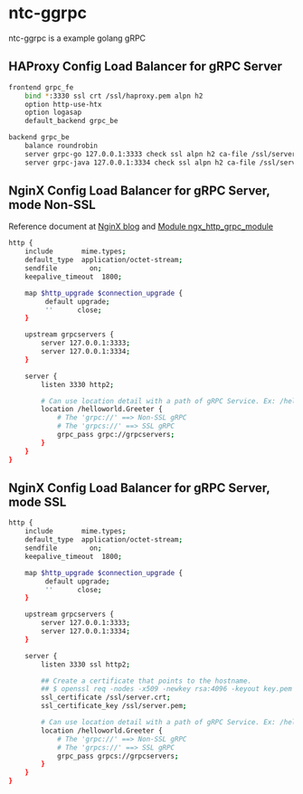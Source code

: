 # ntc-ggrpc
ntc-ggrpc is a example golang gRPC

## HAProxy Config Load Balancer for gRPC Server
```bash
frontend grpc_fe
	bind *:3330 ssl crt /ssl/haproxy.pem alpn h2
	option http-use-htx
    option logasap
	default_backend grpc_be

backend grpc_be
	balance roundrobin
	server grpc-go 127.0.0.1:3333 check ssl alpn h2 ca-file /ssl/server.crt
	server grpc-java 127.0.0.1:3334 check ssl alpn h2 ca-file /ssl/server.crt
```

## NginX Config Load Balancer for gRPC Server, mode Non-SSL
Reference document at [NginX blog](https://www.nginx.com/blog/nginx-1-13-10-grpc/) and [Module ngx_http_grpc_module](http://nginx.org/en/docs/http/ngx_http_grpc_module.html)  
```bash
http {
    include       mime.types;
    default_type  application/octet-stream;
    sendfile        on;
    keepalive_timeout  1800;

    map $http_upgrade $connection_upgrade {
         default upgrade;
         ''      close;
    }

    upstream grpcservers {
        server 127.0.0.1:3333;
        server 127.0.0.1:3334;
    }

    server {
        listen 3330 http2;

        # Can use location detail with a path of gRPC Service. Ex: /helloworld.Greeter
        location /helloworld.Greeter {
            # The 'grpc://' ==> Non-SSL gRPC
            # The 'grpcs://' ==> SSL gRPC
            grpc_pass grpc://grpcservers;
        }
    }
}
```

## NginX Config Load Balancer for gRPC Server, mode SSL
```bash
http {
    include       mime.types;
    default_type  application/octet-stream;
    sendfile        on;
    keepalive_timeout  1800;

    map $http_upgrade $connection_upgrade {
         default upgrade;
         ''      close;
    }

    upstream grpcservers {
        server 127.0.0.1:3333;
        server 127.0.0.1:3334;
    }

    server {
        listen 3330 ssl http2;

        ## Create a certificate that points to the hostname.
        ## $ openssl req -nodes -x509 -newkey rsa:4096 -keyout key.pem -out cert.pem -days 365 -subj '/CN=nginx'
        ssl_certificate /ssl/server.crt;
        ssl_certificate_key /ssl/server.pem;

        # Can use location detail with a path of gRPC Service. Ex: /helloworld.Greeter
        location /helloworld.Greeter {
            # The 'grpc://' ==> Non-SSL gRPC
            # The 'grpcs://' ==> SSL gRPC
            grpc_pass grpcs://grpcservers;
        }
    }
}
```
